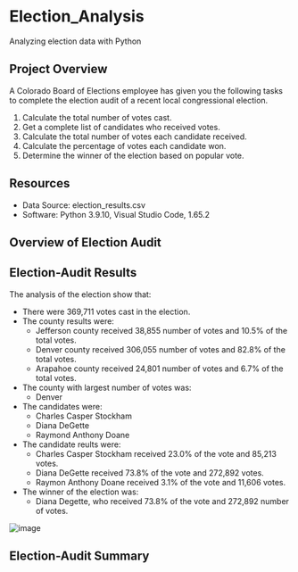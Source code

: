 # Election_Analysis
Analyzing election data with Python

## Project Overview
A Colorado Board of Elections employee has given you the following tasks to complete the election audit of a recent local congressional election.

1. Calculate the total number of votes cast.
2. Get a complete list of candidates who received votes.
3. Calculate the total number of votes each candidate received.
4. Calculate the percentage of votes each candidate won.
5. Determine the winner of the election based on popular vote.

## Resources
- Data Source: election_results.csv
- Software: Python 3.9.10, Visual Studio Code, 1.65.2

## Overview of Election Audit



## Election-Audit Results

The analysis of the election show that:

- There were 369,711 votes cast in the election.
- The county results were:
    - Jefferson county received 38,855 number of votes and 10.5% of the total votes.
    - Denver county received 306,055 number of votes and 82.8% of the total votes.
    - Arapahoe county received 24,801 number of votes and 6.7% of the total votes.
- The county with largest number of votes was:
    - Denver
- The candidates were:
    - Charles Casper Stockham
    - Diana DeGette
    - Raymond Anthony Doane
- The candidate reults were:
    - Charles Casper Stockham received 23.0% of the vote and 85,213 votes.
    - Diana DeGette received 73.8% of the vote and 272,892 votes.
    - Raymon Anthony Doane received 3.1% of the vote and 11,606 votes.
- The winner of the election was:
    - Diana Degette, who received 73.8% of the vote and 272,892 number of votes.

![image](https://user-images.githubusercontent.com/100643519/160257230-47dfc044-1c9b-4388-af04-dc0dd9ab009f.png)

## Election-Audit Summary
